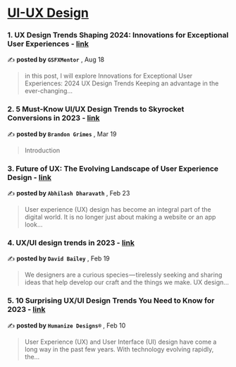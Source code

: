 
<h1><a href=https://medium.com/tag/ui-ux-design-trends/recommended target="_blank" rel="noopener noreferrer">UI-UX Design</a></h1>
<h3>1. UX Design Trends Shaping 2024: Innovations for Exceptional User Experiences - <a href=https://medium.com/@girishsolanki20/ux-design-trends-shaping-2024-innovations-for-exceptional-user-experiences-53313fa8cae3?source=tag_recommended_feed---------0-84----------ui_ux_design_trends----------24482ee9_c6b3_4855_97cb_58f5c64500e1------- target="_blank" rel="noopener noreferrer">link</a></h3>

✍️ **posted by `GSFXMentor`** <date> , Aug 18</date>

<blockquote>in this post, I will explore Innovations for Exceptional User Experiences: 2024 UX Design Trends
Keeping an advantage in the ever-changing…</blockquote>

<h3>2. 5 Must-Know UI/UX Design Trends to Skyrocket Conversions in 2023 - <a href=https://medium.com/design-bootcamp/5-must-know-ui-ux-design-trends-to-skyrocket-conversions-in-2023-3ad170752a26?source=tag_recommended_feed---------1-85----------ui_ux_design_trends----------24482ee9_c6b3_4855_97cb_58f5c64500e1------- target="_blank" rel="noopener noreferrer">link</a></h3>

✍️ **posted by `Brandon Grimes`** <date> , Mar 19</date>

<blockquote>Introduction</blockquote>

<h3>3. Future of UX: The Evolving Landscape of User Experience Design - <a href=https://medium.com/@abhigibbs20/beyond-aesthetics-the-evolving-landscape-of-user-experience-design-635facf1838c?source=tag_recommended_feed---------2-84----------ui_ux_design_trends----------24482ee9_c6b3_4855_97cb_58f5c64500e1------- target="_blank" rel="noopener noreferrer">link</a></h3>

✍️ **posted by `Abhilash Dharavath`** <date> , Feb 23</date>

<blockquote>User experience (UX) design has become an integral part of the digital world. It is no longer just about making a website or an app look…</blockquote>

<h3>4. UX/UI design trends in 2023 - <a href=https://medium.com/magnetic/ux-ui-design-trends-in-2023-efdc94ea0fb7?source=tag_recommended_feed---------3-85----------ui_ux_design_trends----------24482ee9_c6b3_4855_97cb_58f5c64500e1------- target="_blank" rel="noopener noreferrer">link</a></h3>

✍️ **posted by `David Bailey`** <date> , Feb 19</date>

<blockquote>We designers are a curious species — tirelessly seeking and sharing ideas that help develop our craft and the things we make. UX design…</blockquote>

<h3>5. 10 Surprising UX/UI Design Trends You Need to Know for 2023 - <a href=https://medium.com/@humanizedesigns/10-surprising-ux-ui-design-trends-you-need-to-know-for-2023-9dd1da56f99f?source=tag_recommended_feed---------4-84----------ui_ux_design_trends----------24482ee9_c6b3_4855_97cb_58f5c64500e1------- target="_blank" rel="noopener noreferrer">link</a></h3>

✍️ **posted by `Humanize Designs®`** <date> , Feb 10</date>

<blockquote>User Experience (UX) and User Interface (UI) design have come a long way in the past few years. With technology evolving rapidly, the…</blockquote>

